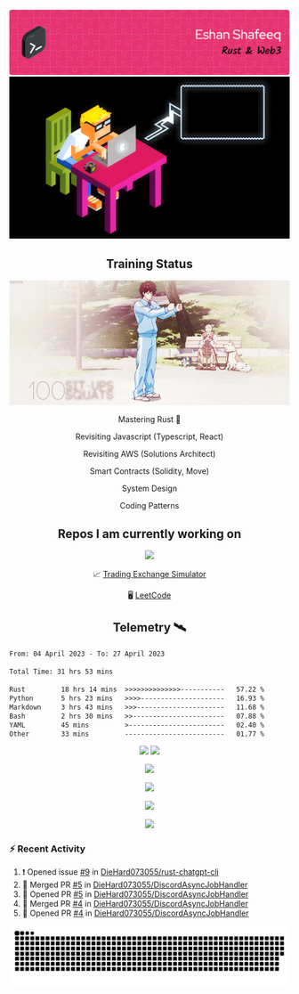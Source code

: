![Header](/assets/github-header-image.png)
![Work in Progress](/assets/WIP.gif "Work in Progress")


<h2 align="center">Training Status</h2>
<p align="center">
  <img alig src="/assets/saitama_training.gif" />
</p>


<p align="center">
Mastering Rust 🦀  
</p>
<p align="center">
Revisiting Javascript (Typescript, React)  
</p>
<p align="center">
Revisiting AWS (Solutions Architect)  
</p>
<p align="center">
Smart Contracts (Solidity, Move)  
</p>
<p align="center">
System Design  
</p>
<p align="center">
Coding Patterns  
</p>

<h2 align="center">Repos I am currently working on </h2>
<p align="center">
  <img alig src="/assets/Izuku_uses_Faux_100.gif" />
</p>

<p align="center">
 📈 <a href="https://github.com/DieHard073055/solid-carnival">Trading Exchange Simulator</a></li>
</p>
<p align="center">
 🖥  <a href="https://github.com/DieHard073055/super-duper-octo-disc">LeetCode</a></li>
</p>


<h2 align="center">Telemetry  🛰</h2>
<!--START_SECTION:waka-->

```text
From: 04 April 2023 - To: 27 April 2023

Total Time: 31 hrs 53 mins

Rust         18 hrs 14 mins  >>>>>>>>>>>>>>-----------   57.22 %
Python       5 hrs 23 mins   >>>>---------------------   16.93 %
Markdown     3 hrs 43 mins   >>>----------------------   11.68 %
Bash         2 hrs 30 mins   >>-----------------------   07.88 %
YAML         45 mins         >------------------------   02.40 %
Other        33 mins         -------------------------   01.77 %
```

<!--END_SECTION:waka-->

<p align="center">
  <img width="500" alig src="https://wakatime.com/share/@e5cdae17-ff21-447b-88c4-dbcea5d0baa2/4578abe6-1ecf-4208-bbce-9cfc08a143ad.svg" />
  <img width="500" alig src="https://wakatime.com/share/@e5cdae17-ff21-447b-88c4-dbcea5d0baa2/408d90d5-b838-4730-880e-a778bf51a460.svg" />
</p>

<p align="center">
  <img alig src="https://github-profile-trophy.vercel.app/?username=diehard073055&theme=darkhub" />
</p>

<p align="center">
  <img alig src="https://github-readme-stats.vercel.app/api?username=diehard073055&show_icons=true&theme=radical&card_width=700" />
</p>

<p align="center">
  <img alig src="https://github-readme-stats.vercel.app/api/top-langs/?username=diehard073055&theme=radical&card_width=700" />
</p>
<p align="center">
  <img alig src="https://streak-stats.demolab.com?user=diehard073055&theme=dark&hide_border=true" />
</p>



### ⚡ Recent Activity

<!--START_SECTION:activity-->
1. ❗️ Opened issue [#9](https://github.com/DieHard073055/rust-chatgpt-cli/issues/9) in [DieHard073055/rust-chatgpt-cli](https://github.com/DieHard073055/rust-chatgpt-cli)
2. 🎉 Merged PR [#5](https://github.com/DieHard073055/DiscordAsyncJobHandler/pull/5) in [DieHard073055/DiscordAsyncJobHandler](https://github.com/DieHard073055/DiscordAsyncJobHandler)
3. 💪 Opened PR [#5](https://github.com/DieHard073055/DiscordAsyncJobHandler/pull/5) in [DieHard073055/DiscordAsyncJobHandler](https://github.com/DieHard073055/DiscordAsyncJobHandler)
4. 🎉 Merged PR [#4](https://github.com/DieHard073055/DiscordAsyncJobHandler/pull/4) in [DieHard073055/DiscordAsyncJobHandler](https://github.com/DieHard073055/DiscordAsyncJobHandler)
5. 💪 Opened PR [#4](https://github.com/DieHard073055/DiscordAsyncJobHandler/pull/4) in [DieHard073055/DiscordAsyncJobHandler](https://github.com/DieHard073055/DiscordAsyncJobHandler)
<!--END_SECTION:activity-->

<picture>
  <source media="(prefers-color-scheme: dark)" srcset="https://raw.githubusercontent.com/DieHard073055/diehard073055/output/github-contribution-grid-snake-dark.svg" />
  <source media="(prefers-color-scheme: light)" srcset="https://raw.githubusercontent.com/DieHard073055/diehard073055/output/github-contribution-grid-snake.svg" />
  <img alt="github-snake" src="https://raw.githubusercontent.com/DieHard073055/diehard073055/output/github-contribution-grid-snake.svg" />
</picture>

